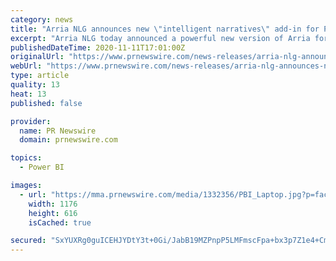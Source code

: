 ```yaml
---
category: news
title: "Arria NLG announces new \"intelligent narratives\" add-in for Power BI dashboards - now available on Microsoft AppSource"
excerpt: "Arria NLG today announced a powerful new version of Arria for Power BI, an add-in that brings natural language generation (NLG)"
publishedDateTime: 2020-11-11T17:01:00Z
originalUrl: "https://www.prnewswire.com/news-releases/arria-nlg-announces-new-intelligent-narratives-add-in-for-power-bi-dashboards--now-available-on-microsoft-appsource-301171174.html"
webUrl: "https://www.prnewswire.com/news-releases/arria-nlg-announces-new-intelligent-narratives-add-in-for-power-bi-dashboards--now-available-on-microsoft-appsource-301171174.html"
type: article
quality: 13
heat: 13
published: false

provider:
  name: PR Newswire
  domain: prnewswire.com

topics:
  - Power BI

images:
  - url: "https://mma.prnewswire.com/media/1332356/PBI_Laptop.jpg?p=facebook"
    width: 1176
    height: 616
    isCached: true

secured: "SxYUXRg0guICEHJYDtY3t+0Gi/JabB19MZPnpP5LMFmscFpa+bx3p7Z1e4+CmgraUG8Ne3C25wSqoutoOcFtTNZjphtUwnnD3nLy4Fp7PuhqNXC031WMBZrn/Ja1jhfd1TTrwWHEcb4Ns34cllkVB8ZYjZP3pJwsxb3bsWNGmZHD/YvAvLSi2dSaoUys2hhZgW/DwyEICcwSAs2kfy4aNuAnlFwuKLH6RITE9AwhiosaSQvM9dTU66dmWK1k9j+erL/ChoMLVfkT9SfFzCFosXlwMvehtDUC3+GZ5ULk1xtE0vIGnWmpISTksJH/sVRSS6XIIpHt4Wj05VZgQIh15t9d+EMliFiqtq+xFlI53dA=;0385yK9+5qzrNdyfQQCb6Q=="
---
```


